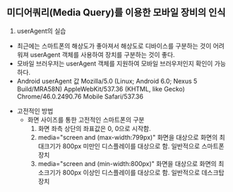 ## 미디어쿼리(Media Query)를 이용한 모바일 장비의 인식

1. userAgent의 실습 
- 최근에는 스마트폰의 해상도가 좋아져서 해상도로 디바이스를 구분하는 것이 
  어려워져 userAgent 객체를 사용하여 장치를 구분하는 것이 좋다. 
- 모바일 브러우저는 userAgent 객체를 지원하여 모바일 브러우저인지 확인이 가능하다. 
- Android userAgent 값
Mozilla/5.0 (Linux; Android 6.0; Nexus 5 Build/MRA58N) AppleWebKit/537.36 (KHTML, like Gecko) Chrome/46.0.2490.76 Mobile Safari/537.36 
 
  
* 고전적인 방법
  - 화면 사이즈를 통한 고전적인 스마트폰의 구분
    1) 화면 좌측 상단의 좌표값은 0, 0으로 시작함.
    2) media="screen and (max-width:799px)"
       화면을 대상으로 화면의 최대크기가 800px 미만인 디스플레이를 대상으로 함.
       일반적으로 스마트폰 장치
    3) media="screen and (min-width:800px)"
       화면을 대상으로 화면의 최소크기가 800px 이상인 디스플레이를 대상으로 함.
       일반적으로 데스크탑 장치
 
